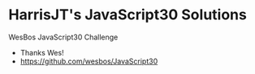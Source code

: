 # HarrisJT's JavaScript30 Solutions

WesBos JavaScript30 Challenge

* Thanks Wes!
* https://github.com/wesbos/JavaScript30
